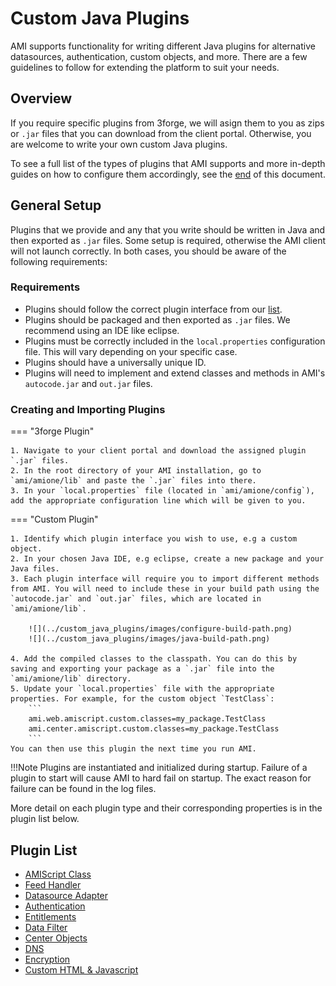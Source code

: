 # Custom Java Plugins 

AMI supports functionality for writing different Java plugins for alternative datasources, authentication, custom objects, and more. There are a few guidelines to follow for extending the platform to suit your needs. 

## Overview

If you require specific plugins from 3forge, we will asign them to you as zips or `.jar` files that you can download from the client portal. Otherwise, you are welcome to write your own custom Java plugins. 

To see a full list of the types of plugins that AMI supports and more in-depth guides on how to configure them accordingly, see the [end](#plugin-list) of this document. 

## General Setup 

Plugins that we provide and any that you write should be written in Java and then exported as `.jar` files. Some setup is required, otherwise the AMI client will not launch correctly. In both cases, you should be aware of the following requirements:

### Requirements 

-	Plugins should follow the correct plugin interface from our [list](#plugin-list).
-	Plugins should be packaged and then exported as `.jar` files. We recommend using an IDE like eclipse.
-	Plugins must be correctly included in the `local.properties` configuration file. This will vary depending on your specific case.
-	Plugins should have a universally unique ID. 
-	Plugins will need to implement and extend classes and methods in AMI's `autocode.jar` and `out.jar` files.

### Creating and Importing Plugins

=== "3forge Plugin" 

	1. Navigate to your client portal and download the assigned plugin `.jar` files. 
	2. In the root directory of your AMI installation, go to `ami/amione/lib` and paste the `.jar` files into there. 
	3. In your `local.properties` file (located in `ami/amione/config`), add the appropriate configuration line which will be given to you.

=== "Custom Plugin" 

	1. Identify which plugin interface you wish to use, e.g a custom object.
	2. In your chosen Java IDE, e.g eclipse, create a new package and your Java files. 
	3. Each plugin interface will require you to import different methods from AMI. You will need to include these in your build path using the `autocode.jar` and `out.jar` files, which are located in `ami/amione/lib`. 

		![](../custom_java_plugins/images/configure-build-path.png) 
		![](../custom_java_plugins/images/java-build-path.png) 

	4. Add the compiled classes to the classpath. You can do this by saving and exporting your package as a `.jar` file into the `ami/amione/lib` directory. 
	5. Update your `local.properties` file with the appropriate properties. For example, for the custom object `TestClass`: 
		```
		ami.web.amiscript.custom.classes=my_package.TestClass
		ami.center.amiscript.custom.classes=my_package.TestClass
		``` 
	You can then use this plugin the next time you run AMI.

!!!Note
	Plugins are instantiated and initialized during startup. Failure of a plugin to start will cause AMI to hard fail on startup. The exact reason for failure can be found in the log files.

More detail on each plugin type and their corresponding properties is in the plugin list below.

## Plugin List

- [AMIScript Class](./amiscript_classes.md)
- [Feed Handler](./feed_handlers.md)
- [Datasource Adapter](./datasource_adapters.md)
- [Authentication](./authentication.md)
- [Entitlements](./entitlements.md)
- [Data Filter](./data_filter.md)
- [Center Objects](./center_objects.md)
- [DNS](./dns.md)
- [Encryption](./encryption.md)
- [Custom HTML & Javascript](./html_and_javascript.md)